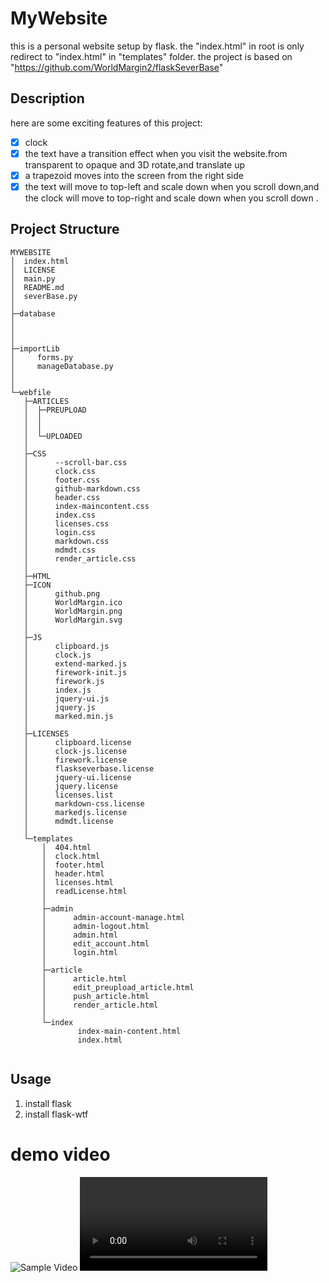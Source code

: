 # MyWebsite

 this is a personal website setup by flask.
 the "index.html" in root is only redirect to "index.html" in "templates" folder.
 the project is based on "https://github.com/WorldMargin2/flaskSeverBase"

## Description

here are some exciting features of this project:

- [x] clock
- [x] the text have a transition effect when you visit the website.from transparent to opaque and 3D rotate,and translate up
- [x] a trapezoid moves into the screen from the right side
- [x] the text will move to top-left and scale down when you scroll down,and the clock will move to top-right and scale down when you scroll down .

## Project Structure

```
MYWEBSITE
│  index.html
│  LICENSE
│  main.py
│  README.md
│  severBase.py
│
├─database
│      
│      
│
├─importLib
│     forms.py
│     manageDatabase.py
│  
│
└─webfile
   ├─ARTICLES
   │  ├─PREUPLOAD
   │  │      
   │  │
   │  └─UPLOADED
   │
   ├─CSS
   │      --scroll-bar.css
   │      clock.css
   │      footer.css
   │      github-markdown.css
   │      header.css
   │      index-maincontent.css
   │      index.css
   │      licenses.css
   │      login.css
   │      markdown.css
   │      mdmdt.css
   │      render_article.css
   │
   ├─HTML
   ├─ICON
   │      github.png
   │      WorldMargin.ico
   │      WorldMargin.png
   │      WorldMargin.svg
   │
   ├─JS
   │      clipboard.js
   │      clock.js
   │      extend-marked.js
   │      firework-init.js
   │      firework.js
   │      index.js
   │      jquery-ui.js
   │      jquery.js
   │      marked.min.js
   │
   ├─LICENSES
   │      clipboard.license
   │      clock-js.license
   │      firework.license
   │      flaskseverbase.license
   │      jquery-ui.license
   │      jquery.license
   │      licenses.list
   │      markdown-css.license
   │      markedjs.license
   │      mdmdt.license
   │
   └─templates
       │  404.html
       │  clock.html
       │  footer.html
       │  header.html
       │  licenses.html
       │  readLicense.html
       │
       ├─admin
       │      admin-account-manage.html
       │      admin-logout.html
       │      admin.html
       │      edit_account.html
       │      login.html
       │
       ├─article
       │      article.html
       │      edit_preupload_article.html
       │      push_article.html
       │      render_article.html
       │
       └─index
               index-main-content.html
               index.html
 

```

## Usage

1. install flask
2. install flask-wtf

# demo video

![Sample Video](https://github.com/user-attachments/assets/5705207f-ac28-4c93-8797-849c37b00f25)
<video><resource src="https://github.com/user-attachments/assets/5705207f-ac28-4c93-8797-849c37b00f25"></resource></video>
